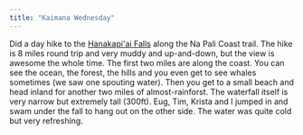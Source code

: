 ```yaml
---
title: "Kaimana Wednesday"
---
```


Did a day hike to the [Hanakapi'ai Falls](http://www.everytrail.com/guide/hanakapi-ai-falls-na-pali-coast-kauai) along the Na Pali Coast trail. The hike is 8 miles round trip and very muddy and up-and-down, but the view is awesome the whole time. The first two miles are along the coast. You can see the ocean, the forest, the hills and you even get to see whales sometimes (we saw one spouting water). Then you get to a small beach and head inland for another two miles of almost-rainforst. The waterfall itself is very narrow but extremely tall (300ft). Eug, Tim, Krista and I jumped in and swam under the fall to hang out on the other side. The water was quite cold but very refreshing.
